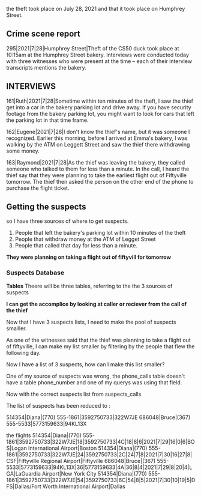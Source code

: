  the theft took place on July 28, 2021 and that it took place on Humphrey Street.

## Crime scene report 
295|2021|7|28|Humphrey Street|Theft of the CS50 duck took place at 10:15am at the Humphrey Street bakery. Interviews were conducted today with three witnesses who were present at the time – each of their interview transcripts mentions the bakery.

## INTERVIEWS

161|Ruth|2021|7|28|Sometime within ten minutes of the theft, I saw the thief get into a car in the bakery parking lot and 
drive away. If you have security footage from the bakery parking lot, you might want to look for cars that left the parking lot in that time frame.

162|Eugene|2021|7|28|I don't know the thief's name, but it was someone I recognized. Earlier this morning, before I arrived at Emma's bakery, I was walking by the ATM on Leggett Street and saw the thief there withdrawing some money.

163|Raymond|2021|7|28|As the thief was leaving the bakery, they called someone who talked to them for less than a minute. In the call, I heard the thief say that they were planning to take the earliest flight out of Fiftyville tomorrow. The thief then asked the person on the other end of the phone to purchase the flight ticket.
 
## Getting the suspects 

so I have three sources of where to get suspects.

1. People that left the bakery's parking lot within 10 minutes of the theft
2. People that withdraw money at the ATM of Legget Street
3. People that called that day for less than a minute.

**They were planning on taking a flight out of fiftyvill for tomorrow**


### Suspects Database 

**Tables** 
 Theere will be three tables, referring to the the 3 sources of suspects

**I can get the accomplice by looking at caller or reciever from the call of the thief** 

Now that I have 3 suspects lists, I need to make the pool of suspects smalller. 

As one of the witnesses said that the thief was planning to take a flight out of fiftyville,
I can make my list smaller by filtering by the people that flew the following day. 

Now I have a list of 3 suspects, how can I make this list smaller?

One of my source of suspects was wrong, the phone_calls table doesn't have a table phone_number and 
one of my querys was using that field. 

Now with the correct suspects list from suspects_calls

The list of suspects has been reduced to : 

514354|Diana|(770) 555-1861|3592750733|322W7JE
686048|Bruce|(367) 555-5533|5773159633|94KL13X

the flights
514354|Diana|(770) 555-1861|3592750733|322W7JE|18|3592750733|4C|18|8|6|2021|7|29|16|0|6|BOS|Logan International Airport|Boston
514354|Diana|(770) 555-1861|3592750733|322W7JE|24|3592750733|2C|24|7|8|2021|7|30|16|27|8|CSF|Fiftyville Regional Airport|Fiftyville
686048|Bruce|(367) 555-5533|5773159633|94KL13X|36|5773159633|4A|36|8|4|2021|7|29|8|20|4|LGA|LaGuardia Airport|New York City
514354|Diana|(770) 555-1861|3592750733|322W7JE|54|3592750733|6C|54|8|5|2021|7|30|10|19|5|DFS|Dallas/Fort Worth International Airport|Dallas
